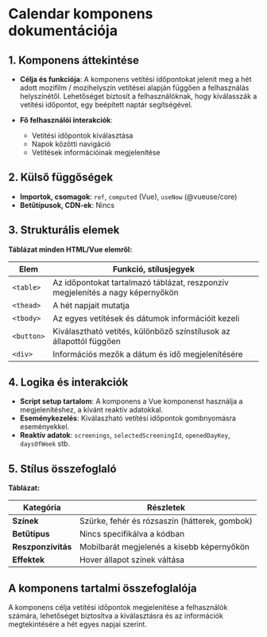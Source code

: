 # **Calendar komponens dokumentációja**

## **1. Komponens áttekintése**
- **Célja és funkciója**: A komponens vetítési időpontokat jelenít meg a hét adott mozifilm / mozihelyszín vetítései alapján függően a felhasználás helyszínétől. Lehetőséget biztosít a felhasználóknak, hogy kiválasszák a vetítési időpontot, egy beépített naptár segítségével.

- **Fő felhasználói interakciók**:
  - Vetítési időpontok kiválasztása
  - Napok közötti navigáció
  - Vetítések információinak megjelenítése

## **2. Külső függőségek**
- **Importok, csomagok**: `ref`, `computed` (Vue), `useNow` (@vueuse/core)
- **Betűtípusok, CDN-ek**: Nincs

## **3. Strukturális elemek**
**Táblázat minden HTML/Vue elemről:**

| **Elem**   | **Funkció, stílusjegyek**                                                      |
| ---------- | ------------------------------------------------------------------------------ |
| `<table>`  | Az időpontokat tartalmazó táblázat, reszponzív megjelenítés a nagy képernyőkön |
| `<thead>`  | A hét napjait mutatja                                                          |
| `<tbody>`  | Az egyes vetítések és dátumok információit kezeli                              |
| `<button>` | Kiválasztható vetítés, különböző színstílusok az állapottól függően            |
| `<div>`    | Információs mezők a dátum és idő megjelenítésére                               |

## **4. Logika és interakciók**
- **Script setup tartalom**: A komponens a Vue komponenst használja a megjelenítéshez, a kívánt reaktív adatokkal.
- **Eseménykezelés**: Kiválaszható vetítési időpontok gombnyomásra eseményekkel.
- **Reaktív adatok**: `screenings`, `selectedScreeningId`, `openedDayKey`, `daysOfWeek` stb.

## **5. Stílus összefoglaló**
**Táblázat:**

| **Kategória**      | **Részletek**                                 |
| ------------------ | --------------------------------------------- |
| **Színek**         | Szürke, fehér és rózsaszín (hátterek, gombok) |
| **Betűtípus**      | Nincs specifikálva a kódban                   |
| **Reszponzivitás** | Mobilbarát megjelenés a kisebb képernyőkön    |
| **Effektek**       | Hover állapot színek váltása                  |

## **A komponens tartalmi összefoglalója**
A komponens célja vetítési időpontok megjelenítése a felhasználók számára, lehetőséget biztosítva a kiválasztásra és az információk megtekintésére a hét egyes napjai szerint.
